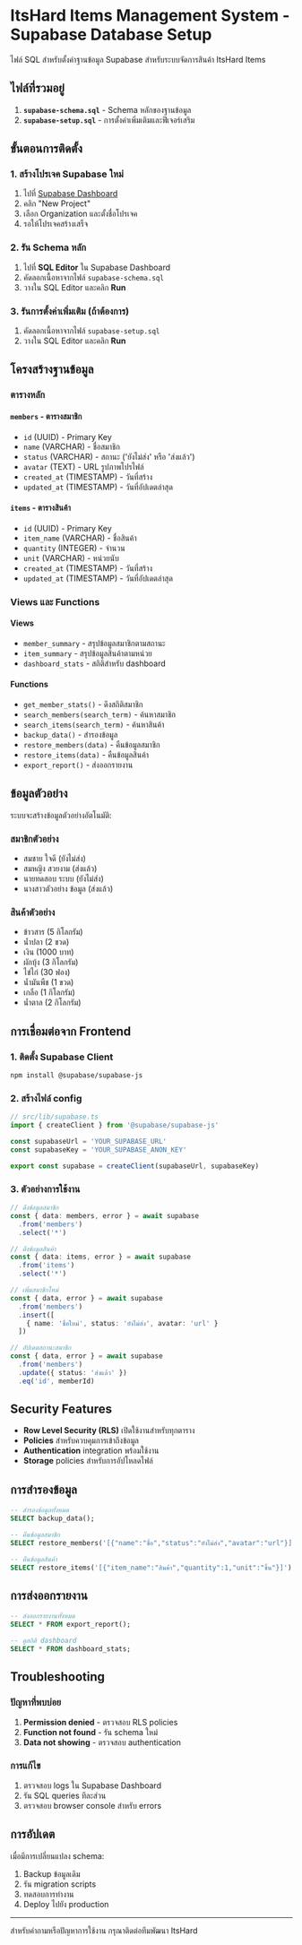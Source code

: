 # ItsHard Items Management System - Supabase Database Setup

ไฟล์ SQL สำหรับตั้งค่าฐานข้อมูล Supabase สำหรับระบบจัดการสินค้า ItsHard Items

## ไฟล์ที่รวมอยู่

1. **`supabase-schema.sql`** - Schema หลักของฐานข้อมูล
2. **`supabase-setup.sql`** - การตั้งค่าเพิ่มเติมและฟีเจอร์เสริม

## ขั้นตอนการติดตั้ง

### 1. สร้างโปรเจค Supabase ใหม่

1. ไปที่ [Supabase Dashboard](https://supabase.com/dashboard)
2. คลิก "New Project"
3. เลือก Organization และตั้งชื่อโปรเจค
4. รอให้โปรเจคสร้างเสร็จ

### 2. รัน Schema หลัก

1. ไปที่ **SQL Editor** ใน Supabase Dashboard
2. คัดลอกเนื้อหาจากไฟล์ `supabase-schema.sql`
3. วางใน SQL Editor และคลิก **Run**

### 3. รันการตั้งค่าเพิ่มเติม (ถ้าต้องการ)

1. คัดลอกเนื้อหาจากไฟล์ `supabase-setup.sql`
2. วางใน SQL Editor และคลิก **Run**

## โครงสร้างฐานข้อมูล

### ตารางหลัก

#### `members` - ตารางสมาชิก
- `id` (UUID) - Primary Key
- `name` (VARCHAR) - ชื่อสมาชิก
- `status` (VARCHAR) - สถานะ ('ยังไม่ส่ง' หรือ 'ส่งแล้ว')
- `avatar` (TEXT) - URL รูปภาพโปรไฟล์
- `created_at` (TIMESTAMP) - วันที่สร้าง
- `updated_at` (TIMESTAMP) - วันที่อัปเดตล่าสุด

#### `items` - ตารางสินค้า
- `id` (UUID) - Primary Key
- `item_name` (VARCHAR) - ชื่อสินค้า
- `quantity` (INTEGER) - จำนวน
- `unit` (VARCHAR) - หน่วยนับ
- `created_at` (TIMESTAMP) - วันที่สร้าง
- `updated_at` (TIMESTAMP) - วันที่อัปเดตล่าสุด

### Views และ Functions

#### Views
- `member_summary` - สรุปข้อมูลสมาชิกตามสถานะ
- `item_summary` - สรุปข้อมูลสินค้าตามหน่วย
- `dashboard_stats` - สถิติสำหรับ dashboard

#### Functions
- `get_member_stats()` - ดึงสถิติสมาชิก
- `search_members(search_term)` - ค้นหาสมาชิก
- `search_items(search_term)` - ค้นหาสินค้า
- `backup_data()` - สำรองข้อมูล
- `restore_members(data)` - คืนข้อมูลสมาชิก
- `restore_items(data)` - คืนข้อมูลสินค้า
- `export_report()` - ส่งออกรายงาน

## ข้อมูลตัวอย่าง

ระบบจะสร้างข้อมูลตัวอย่างอัตโนมัติ:

### สมาชิกตัวอย่าง
- สมชาย ใจดี (ยังไม่ส่ง)
- สมหญิง สวยงาม (ส่งแล้ว)
- นายทดสอบ ระบบ (ยังไม่ส่ง)
- นางสาวตัวอย่าง ข้อมูล (ส่งแล้ว)

### สินค้าตัวอย่าง
- ข้าวสาร (5 กิโลกรัม)
- น้ำปลา (2 ขวด)
- เงิน (1000 บาท)
- ผักบุ้ง (3 กิโลกรัม)
- ไข่ไก่ (30 ฟอง)
- น้ำมันพืช (1 ขวด)
- เกลือ (1 กิโลกรัม)
- น้ำตาล (2 กิโลกรัม)

## การเชื่อมต่อจาก Frontend

### 1. ติดตั้ง Supabase Client

```bash
npm install @supabase/supabase-js
```

### 2. สร้างไฟล์ config

```typescript
// src/lib/supabase.ts
import { createClient } from '@supabase/supabase-js'

const supabaseUrl = 'YOUR_SUPABASE_URL'
const supabaseKey = 'YOUR_SUPABASE_ANON_KEY'

export const supabase = createClient(supabaseUrl, supabaseKey)
```

### 3. ตัวอย่างการใช้งาน

```typescript
// ดึงข้อมูลสมาชิก
const { data: members, error } = await supabase
  .from('members')
  .select('*')

// ดึงข้อมูลสินค้า
const { data: items, error } = await supabase
  .from('items')
  .select('*')

// เพิ่มสมาชิกใหม่
const { data, error } = await supabase
  .from('members')
  .insert([
    { name: 'ชื่อใหม่', status: 'ยังไม่ส่ง', avatar: 'url' }
  ])

// อัปเดตสถานะสมาชิก
const { data, error } = await supabase
  .from('members')
  .update({ status: 'ส่งแล้ว' })
  .eq('id', memberId)
```

## Security Features

- **Row Level Security (RLS)** เปิดใช้งานสำหรับทุกตาราง
- **Policies** สำหรับควบคุมการเข้าถึงข้อมูล
- **Authentication** integration พร้อมใช้งาน
- **Storage** policies สำหรับการอัปโหลดไฟล์

## การสำรองข้อมูล

```sql
-- สำรองข้อมูลทั้งหมด
SELECT backup_data();

-- คืนข้อมูลสมาชิก
SELECT restore_members('[{"name":"ชื่อ","status":"ยังไม่ส่ง","avatar":"url"}]');

-- คืนข้อมูลสินค้า
SELECT restore_items('[{"item_name":"สินค้า","quantity":1,"unit":"ชิ้น"}]');
```

## การส่งออกรายงาน

```sql
-- ส่งออกรายงานทั้งหมด
SELECT * FROM export_report();

-- ดูสถิติ dashboard
SELECT * FROM dashboard_stats;
```

## Troubleshooting

### ปัญหาที่พบบ่อย

1. **Permission denied** - ตรวจสอบ RLS policies
2. **Function not found** - รัน schema ใหม่
3. **Data not showing** - ตรวจสอบ authentication

### การแก้ไข

1. ตรวจสอบ logs ใน Supabase Dashboard
2. รัน SQL queries ทีละส่วน
3. ตรวจสอบ browser console สำหรับ errors

## การอัปเดต

เมื่อมีการเปลี่ยนแปลง schema:

1. Backup ข้อมูลเดิม
2. รัน migration scripts
3. ทดสอบการทำงาน
4. Deploy ไปยัง production

---

สำหรับคำถามหรือปัญหาการใช้งาน กรุณาติดต่อทีมพัฒนา ItsHard
